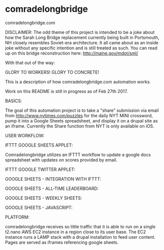 # comradelongbridge
comradelongbridge.com

DISCLAIMER: The odd theme of this project is intended to be a joke about how the Sarah Long Bridge replacement currently being built in Portsmouth, NH closely resembles Soviet-era architecture. It all came about as an inside joke without any specific intention and is still treated as such. You can read up on this bridge reconstruction here: http://maine.gov/mdot/sml/

With that out of the way:

GLORY TO WORKERS! GLORY TO CONCRETE!

This is a description of how comradelongbridge.com automation works.

Work on this README is still in progress as of Feb 27th 2017.

BASICS:

The goal of this automation project is to take a "share" submission via email from http://www.nytimes.com/puzzles for the daily NYT MINI crossword, pump it into a Google Sheets spreadsheet, and display it on a drupal site as an iframe. Currently the Share function from NYT is only available on iOS.

USER WORKFLOW:

IFTTT GOOGLE SHEETS APPLET:

Comradelongbridge utilizes an IFTTT workflow to update a google docs spreadsheet with updates on scores provided by email. 

IFTTT GOOGLE TWITTER APPLET:

GOOGLE SHEETS - INTEGRATION WITH IFTTT:

GOOGLE SHEETS - ALL-TIME LEADERBOARD:

GOOGLE SHEETS - WEEKLY SHEETS:

GOOGLE SHEETS - JAVASCRIPT:

PLATFORM:

comradelongbridge receives so little traffic that it is able to run on a single t2.nano AWS EC2 instance in a region close to its user base. The EC2 instance runs a LAMP stack with a drupal installation to feed user content. Pages are served as iframes referencing google sheets.
